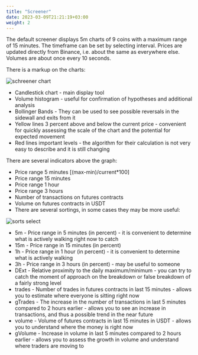 ```yaml
---
title: "Screener"
date: 2023-03-09T21:21:19+03:00
weight: 2
---
```


The default screener displays 5m charts of 9 coins with a maximum range of 15 minutes. The timeframe can be set by selecting interval. Prices are updated directly from Binance, i.e. about the same as everywhere else. Volumes are about once every 10 seconds.

There is a markup on the charts:

![schreener chart](/screener-chart.png)

* Candlestick chart - main display tool
* Volume histogram - useful for confirmation of hypotheses and additional analysis
* Bollinger Bands - They can be used to see possible reversals in the sidewall and exits from it
* Yellow lines 3 percent above and below the current price - convenient for quickly assessing the scale of the chart and the potential for expected movement
* Red lines important levels - the algorithm for their calculation is not very easy to describe and it is still changing

There are several indicators above the graph:
* Price range 5 minutes [(max-min)/current*100]
* Price range 15 minutes
* Price range 1 hour
* Price range 3 hours
* Number of transactions on futures contracts
* Volume on futures contracts in USDT
* There are several sortings, in some cases they may be more useful:

![sorts select](/sorts-select.png)

* 5m - Price range in 5 minutes (in percent) - it is convenient to determine what is actively walking right now to catch
* 15m - Price range in 15 minutes (in percent)
* 1h - Price range in 1 hour (in percent) - it is convenient to determine what is actively walking
* 3h - Price range in 3 hours (in percent) - may be useful to someone
* DExt - Relative proximity to the daily maximum/minimum - you can try to catch the moment of approach on the breakdown or false breakdown of a fairly strong level
* trades - Number of trades in futures contracts in last 15 minutes - allows you to estimate where everyone is sitting right now
* gTrades - The increase in the number of transactions in last 5 minutes compared to 2 hours earlier - allows you to see an increase in transactions, and thus a possible trend in the near future
* volume - Volume of futures contracts in last 15 minutes in USDT - allows you to understand where the money is right now
* gVolume - Increase in volume in last 5 minutes compared to 2 hours earlier - allows you to assess the growth in volume and understand where traders are moving to

